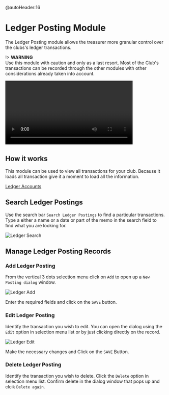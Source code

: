 @autoHeader:16
# Ledger Posting Module
The Ledger Posting module allows the treasurer more granular control over the clubs's ledger transactions.

!> **WARNING**\
 Use this module with caution and only as a last resort. Most of the Club's transactions can be recorded through the other modules with other considerations already taken into account.


<video src="/static/video/Ledger_Postings.mp4" width="400px" controls autoplay loop>
  <img src="/static/images/3.1.3_Search_Savings_Page.png"/>
</video>

## How it works
This module can be used to view all transactions for your club. Because it loads all transaction give it a moment to load all the information. 

<!-- embed:start:app settings -->

[Ledger Accounts](static/markdown/ledger_accounts.md ':include')

<!-- embed:end:app settings -->

## Search Ledger Postings
Use the search bar `Search Ledger Postings` to find a particular transactions. Type a either a name or a date or part of the memo in the search field to find what you are looking for.

![Ledger Search](../static/images/16.2_Ledger_Search.png ":size=400")

## Manage Ledger Posting Records

### Add Ledger Posting
From the vertical 3 dots selection menu click on `Add` to open up a `New Posting dialog` window.

![Ledger Add](../static/images/16.3_Ledger_Add.png ":size=400")

Enter the required fields and click on the `SAVE` button.

### Edit Ledger Posting
Identify the transaction you wish to edit. You can open the dialog using the `Edit` option in selection menu list or by just clicking directly on the record.

![Ledger Edit](../static/images/16.3.2_Ledger_Edit.png ":size=400")

Make the necessary changes and Click on the `SAVE` Button.

### Delete Ledger Posting
Identify the transaction you wish to delete. Click the `Delete` option in selection menu list. Confirm delete in the dialog window that pops up and clcik `Delete again`.